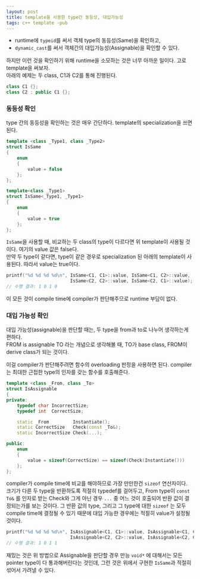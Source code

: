 ```yaml
---
layout: post
title: template을 사용한 type간 동등성, 대입가능성
tags: c++ template -pub
---
```


* runtime에 `typeid`를 써서 객체 type의 동등성(Same)을 확인하고,
* `dynamic_cast`를 써서 객체간의 대입가능성(Assignable)을 확인할 수 있다.

하지만 이런 것을 확인하기 위해 runtime을 소모하는 것은 너무 아까운 일이다. 고로 template을 써보자.  
아래의 예제는 두 class, C1과 C2를 통해 진행된다.

```cpp
class C1 {};
class C2 : public C1 {};
```

### 동등성 확인 ###

type 간의 동등성을 확인하는 것은 매우 간단하다. template의 specialization을 쓰면 된다.

```cpp
template <class _Type1, class _Type2>
struct IsSame
{
	enum
	{
		value = false
	};
};

template<class _Type1>
struct IsSame<_Type1, _Type1>
{
	enum 
	{
		value = true
	};
};
```

`IsSame`을 사용할 때, 비교하는 두 class의 type이 다르다면 위 template이 사용될 것이다. 여기의 value 값은 false다.  
만약 두 type이 같다면, type이 같은 경우로 specialization 된 아래의 template이 사용된다. 따라서 value는 true이다.

```cpp
printf("%d %d %d %d\n", IsSame<C1, C1>::value, IsSame<C1, C2>::value,
                        IsSame<C2, C2>::value, IsSame<C2, C1>::value);
// 수행 결과: 1 0 1 0
```

이 모든 것이 compile time에 compiler가 판단해주므로 runtime 부담이 없다.

### 대입 가능성 확인 ###

대입 가능성(assignable)을 판단할 때는, 두 type을 from과 to로 나누어 생각하는게 편하다.  
FROM is assignable TO 라는 개념으로 생각해볼 때, TO가 base class, FROM이 derive class가 되는 것이다.

이걸 compiler가 판단해주려면 함수의 overloading 판정을 사용하면 된다.
compiler는 최대한 근접한 type의 인자를 갖는 함수를 호출해준다.

```cpp
template <class _From, class _To>
struct IsAssignable
{
private:
	typedef char IncorrectSize;
	typedef int  CorrectSize;

	static _From         Instantiate();
	static CorrectSize   Check(const _To&);
	static IncorrectSize Check(...);

public:
	enum
	{
		value = sizeof(CorrectSize) == sizeof(Check(Instantiate()))
	};
};
```

compiler가 compile time에 비교를 해야하므로 가장 만만한건 `sizeof` 연산자이다.  
크기가 다른 두 type을 반환하도록 적절히 typedef를 걸어두고, From type이 `const To&` 를 인자로 받는 Check와 그게 아닌 경우 `...` 중 어느 것이 호출되어 반환 값이 결정되는가를 보는 것이다. 그 반환 값의 type, 그리고 그 type에 대한 `sizeof` 는 모두 compile time에 결정될 수 있기 때문에 대입 가능한 경우에는 적절히 value가 설정될 것이다.

```cpp
printf("%d %d %d %d\n", IsAssignable<C1, C1>::value, IsAssignable<C1, C2>::value,
                        IsAssignable<C2, C2>::value, IsAssignable<C2, C1>::value);
// 수행 결과: 1 0 1 1
```

재밌는 것은 위 방법으로 Assignable을 판단할 경우 만능 `void*` 에 대해서는 모든 pointer type이 다 통과해버린다는 것인데, 그런 것은 위에서 구현한 `IsSame`과 적절히 섞어서 가려낼 수 있다.